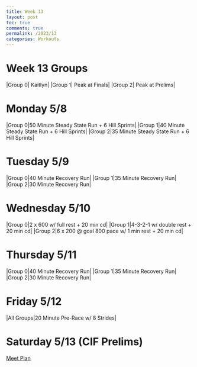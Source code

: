 ```yaml
---
title: Week 13
layout: post
toc: true 
comments: true
permalink: /2023/13
categories: Workouts
---
```



# Week 13 Groups

|Group 0| Kaitlyn|
|Group 1| Peak at Finals|
|Group 2| Peak at Prelims|

# Monday 5/8

|Group 0|50 Minute Steady State Run + 6 Hill Sprints|
|Group 1|40 Minute Steady State Run + 6 Hill Sprints| 
|Group 2|35 Minute Steady State Run + 6 Hill Sprints|

# Tuesday 5/9

|Group 0|40 Minute Recovery Run|
|Group 1|35 Minute Recovery Run| 
|Group 2|30 Minute Recovery Run|

# Wednesday 5/10 

|Group 0|2 x 600 w/ full rest + 20 min cd|
|Group 1|4-3-2-1 w/ double rest + 20 min cd| 
|Group 2|6 x 200 @ goal 800 pace w/ 1 min rest + 20 min cd|

# Thursday 5/11

|Group 0|40 Minute Recovery Run|
|Group 1|35 Minute Recovery Run| 
|Group 2|30 Minute Recovery Run|

# Friday 5/12 

|All Groups|20 Minute Pre-Race w/ 8 Strides|

# Saturday 5/13 (CIF Prelims)

[Meet Plan]({{site.baseurl}}/2023/CIFP)